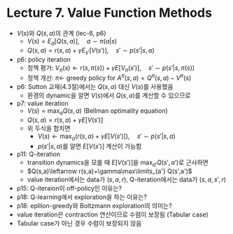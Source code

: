 # Lecture 7. Value Function Methods

- $V(s)$와 $Q(s,a)$의 관계 (lec-6, p6)
  - $V(s) = E_a[Q(s,a)],\quad a\sim \pi(a|s)$
  - $Q(s,a) = r(s,a) + \gamma E_{s'}[V(s')],\quad s'\sim p(s'|s,a)$
- p6: policy iteration  
  - 정책 평가:
  $V_\pi(s)\leftarrow r(s,\pi(s))+\gamma E\left[V_\pi(s')\right], \quad s'\sim p(s'|s,\pi(s))$   
  - 정책 개선:
  $\pi\leftarrow$ greedy policy for $A^\pi(s,a)=Q^\pi(s,a)-V^\pi(s)$
- p6: Sutton 교재(4.3절)에서는 $Q(s,a)$ 대신 $V(s)$를 사용했음  
  - 환경의 dynamic을 알면 $V(s)$에서 $Q(s,a)$를 계산할 수 있으므로 
- p7: value iteration
  - $V(s) = \max_{a}Q(s,a)$ (Bellman optimality equation)
  - $Q(s,a)=r(s,a)+\gamma E[V(s')]$
  - 위 두식을 합치면
    - $V(s)\leftarrow \max_{a} \left( r(s,a)+\gamma E[V(s')] \right),\quad s'\sim p(s'|s,a)$    
    - $p(s'|s,a)$를 알면 $E[V(s')]$ 계산이 가능함  
- p11: Q-iteration
  - transition dynamics을 모를 때 $E[V(s')]$을 $\max_{a'} Q(s',a')$로 근사하면   
  - $Q(s,a)\leftarrow r(s,a)+\gamma\max\limits_{a'} Q(s',a')$
  - value iteration에서는 data가 $(s,a,r)$, Q-iteration에서는 data가 $(s,a,s',r)$
- p15: Q-iteraion이 off-policy인 이유는?
- p18: Q-learning에서 exploration을 하는 이유는?
- p18: eplilon-greedy와 Boltzmann exploration의 의미는?
- value iteration은 contraction 연산이므로 수렴이 보장됨 (Tabular case)
- Tabular case가 아닌 경우 수렴이 보장되지 않음
  


